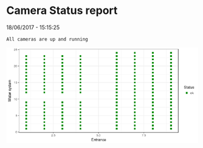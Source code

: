 Camera Status report
================
18/06/2017 - 15:15:25

    All cameras are up and running

![](camreport_files/figure-markdown_github/unnamed-chunk-2-1.png)
